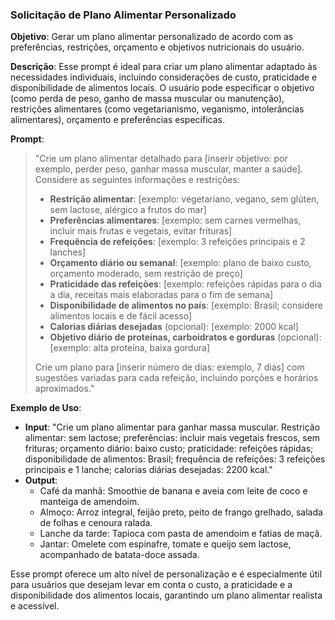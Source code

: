 ### Solicitação de Plano Alimentar Personalizado

**Objetivo**: Gerar um plano alimentar personalizado de acordo com as preferências, restrições, orçamento e objetivos nutricionais do usuário.

**Descrição**: Esse prompt é ideal para criar um plano alimentar adaptado às necessidades individuais, incluindo considerações de custo, praticidade e disponibilidade de alimentos locais. O usuário pode especificar o objetivo (como perda de peso, ganho de massa muscular ou manutenção), restrições alimentares (como vegetarianismo, veganismo, intolerâncias alimentares), orçamento e preferências específicas.

**Prompt**:
> "Crie um plano alimentar detalhado para [inserir objetivo: por exemplo, perder peso, ganhar massa muscular, manter a saúde]. Considere as seguintes informações e restrições:
> 
> - **Restrição alimentar**: [exemplo: vegetariano, vegano, sem glúten, sem lactose, alérgico a frutos do mar]
> - **Preferências alimentares**: [exemplo: sem carnes vermelhas, incluir mais frutas e vegetais, evitar frituras]
> - **Frequência de refeições**: [exemplo: 3 refeições principais e 2 lanches]
> - **Orçamento diário ou semanal**: [exemplo: plano de baixo custo, orçamento moderado, sem restrição de preço]
> - **Praticidade das refeições**: [exemplo: refeições rápidas para o dia a dia, receitas mais elaboradas para o fim de semana]
> - **Disponibilidade de alimentos no país**: [exemplo: Brasil; considere alimentos locais e de fácil acesso]
> - **Calorias diárias desejadas** (opcional): [exemplo: 2000 kcal]
> - **Objetivo diário de proteínas, carboidratos e gorduras** (opcional): [exemplo: alta proteína, baixa gordura]
> 
> Crie um plano para [inserir número de dias: exemplo, 7 dias] com sugestões variadas para cada refeição, incluindo porções e horários aproximados."

**Exemplo de Uso**:
- **Input**: "Crie um plano alimentar para ganhar massa muscular. Restrição alimentar: sem lactose; preferências: incluir mais vegetais frescos, sem frituras; orçamento diário: baixo custo; praticidade: refeições rápidas; disponibilidade de alimentos: Brasil; frequência de refeições: 3 refeições principais e 1 lanche; calorias diárias desejadas: 2200 kcal."
- **Output**:
  - Café da manhã: Smoothie de banana e aveia com leite de coco e manteiga de amendoim.
  - Almoço: Arroz integral, feijão preto, peito de frango grelhado, salada de folhas e cenoura ralada.
  - Lanche da tarde: Tapioca com pasta de amendoim e fatias de maçã.
  - Jantar: Omelete com espinafre, tomate e queijo sem lactose, acompanhado de batata-doce assada.

Esse prompt oferece um alto nível de personalização e é especialmente útil para usuários que desejam levar em conta o custo, a praticidade e a disponibilidade dos alimentos locais, garantindo um plano alimentar realista e acessível.
